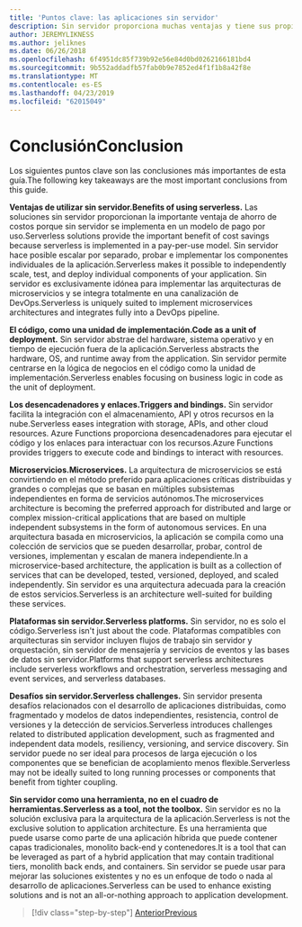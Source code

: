 ```yaml
---
title: 'Puntos clave: las aplicaciones sin servidor'
description: Sin servidor proporciona muchas ventajas y tiene sus propios desafíos. Resumen de los puntos clave de esta guía.
author: JEREMYLIKNESS
ms.author: jeliknes
ms.date: 06/26/2018
ms.openlocfilehash: 6f4951dc85f739b92e56e84d0bd0262166181bd4
ms.sourcegitcommit: 9b552addadfb57fab0b9e7852ed4f1f1b8a42f8e
ms.translationtype: MT
ms.contentlocale: es-ES
ms.lasthandoff: 04/23/2019
ms.locfileid: "62015049"
---
```

# <a name="conclusion"></a><span data-ttu-id="6bd99-104">Conclusión</span><span class="sxs-lookup"><span data-stu-id="6bd99-104">Conclusion</span></span>

<span data-ttu-id="6bd99-105">Los siguientes puntos clave son las conclusiones más importantes de esta guía.</span><span class="sxs-lookup"><span data-stu-id="6bd99-105">The following key takeaways are the most important conclusions from this guide.</span></span>

<span data-ttu-id="6bd99-106">**Ventajas de utilizar sin servidor.**</span><span class="sxs-lookup"><span data-stu-id="6bd99-106">**Benefits of using serverless.**</span></span> <span data-ttu-id="6bd99-107">Las soluciones sin servidor proporcionan la importante ventaja de ahorro de costos porque sin servidor se implementa en un modelo de pago por uso.</span><span class="sxs-lookup"><span data-stu-id="6bd99-107">Serverless solutions provide the important benefit of cost savings because serverless is implemented in a pay-per-use model.</span></span> <span data-ttu-id="6bd99-108">Sin servidor hace posible escalar por separado, probar e implementar los componentes individuales de la aplicación.</span><span class="sxs-lookup"><span data-stu-id="6bd99-108">Serverless makes it possible to independently scale, test, and deploy individual components of your application.</span></span> <span data-ttu-id="6bd99-109">Sin servidor es exclusivamente idónea para implementar las arquitecturas de microservicios y se integra totalmente en una canalización de DevOps.</span><span class="sxs-lookup"><span data-stu-id="6bd99-109">Serverless is uniquely suited to implement microservices architectures and integrates fully into a DevOps pipeline.</span></span>

<span data-ttu-id="6bd99-110">**El código, como una unidad de implementación.**</span><span class="sxs-lookup"><span data-stu-id="6bd99-110">**Code as a unit of deployment.**</span></span> <span data-ttu-id="6bd99-111">Sin servidor abstrae del hardware, sistema operativo y en tiempo de ejecución fuera de la aplicación.</span><span class="sxs-lookup"><span data-stu-id="6bd99-111">Serverless abstracts the hardware, OS, and runtime away from the application.</span></span> <span data-ttu-id="6bd99-112">Sin servidor permite centrarse en la lógica de negocios en el código como la unidad de implementación.</span><span class="sxs-lookup"><span data-stu-id="6bd99-112">Serverless enables focusing on business logic in code as the unit of deployment.</span></span>

<span data-ttu-id="6bd99-113">**Los desencadenadores y enlaces.**</span><span class="sxs-lookup"><span data-stu-id="6bd99-113">**Triggers and bindings.**</span></span> <span data-ttu-id="6bd99-114">Sin servidor facilita la integración con el almacenamiento, API y otros recursos en la nube.</span><span class="sxs-lookup"><span data-stu-id="6bd99-114">Serverless eases integration with storage, APIs, and other cloud resources.</span></span> <span data-ttu-id="6bd99-115">Azure Functions proporciona desencadenadores para ejecutar el código y los enlaces para interactuar con los recursos.</span><span class="sxs-lookup"><span data-stu-id="6bd99-115">Azure Functions provides triggers to execute code and bindings to interact with resources.</span></span>

<span data-ttu-id="6bd99-116">**Microservicios.**</span><span class="sxs-lookup"><span data-stu-id="6bd99-116">**Microservices.**</span></span> <span data-ttu-id="6bd99-117">La arquitectura de microservicios se está convirtiendo en el método preferido para aplicaciones críticas distribuidas y grandes o complejas que se basan en múltiples subsistemas independientes en forma de servicios autónomos.</span><span class="sxs-lookup"><span data-stu-id="6bd99-117">The microservices architecture is becoming the preferred approach for distributed and large or complex mission-critical applications that are based on multiple independent subsystems in the form of autonomous services.</span></span> <span data-ttu-id="6bd99-118">En una arquitectura basada en microservicios, la aplicación se compila como una colección de servicios que se pueden desarrollar, probar, control de versiones, implementan y escalan de manera independiente.</span><span class="sxs-lookup"><span data-stu-id="6bd99-118">In a microservice-based architecture, the application is built as a collection of services that can be developed, tested, versioned, deployed, and scaled independently.</span></span> <span data-ttu-id="6bd99-119">Sin servidor es una arquitectura adecuada para la creación de estos servicios.</span><span class="sxs-lookup"><span data-stu-id="6bd99-119">Serverless is an architecture well-suited for building these services.</span></span>

<span data-ttu-id="6bd99-120">**Plataformas sin servidor.**</span><span class="sxs-lookup"><span data-stu-id="6bd99-120">**Serverless platforms.**</span></span> <span data-ttu-id="6bd99-121">Sin servidor, no es solo el código.</span><span class="sxs-lookup"><span data-stu-id="6bd99-121">Serverless isn't just about the code.</span></span> <span data-ttu-id="6bd99-122">Plataformas compatibles con arquitecturas sin servidor incluyen flujos de trabajo sin servidor y orquestación, sin servidor de mensajería y servicios de eventos y las bases de datos sin servidor.</span><span class="sxs-lookup"><span data-stu-id="6bd99-122">Platforms that support serverless architectures include serverless workflows and orchestration, serverless messaging and event services, and serverless databases.</span></span>

<span data-ttu-id="6bd99-123">**Desafíos sin servidor.**</span><span class="sxs-lookup"><span data-stu-id="6bd99-123">**Serverless challenges.**</span></span> <span data-ttu-id="6bd99-124">Sin servidor presenta desafíos relacionados con el desarrollo de aplicaciones distribuidas, como fragmentado y modelos de datos independientes, resistencia, control de versiones y la detección de servicios.</span><span class="sxs-lookup"><span data-stu-id="6bd99-124">Serverless introduces challenges related to distributed application development, such as fragmented and independent data models, resiliency, versioning, and service discovery.</span></span> <span data-ttu-id="6bd99-125">Sin servidor puede no ser ideal para procesos de larga ejecución o los componentes que se benefician de acoplamiento menos flexible.</span><span class="sxs-lookup"><span data-stu-id="6bd99-125">Serverless may not be ideally suited to long running processes or components that benefit from tighter coupling.</span></span>

<span data-ttu-id="6bd99-126">**Sin servidor como una herramienta, no en el cuadro de herramientas.**</span><span class="sxs-lookup"><span data-stu-id="6bd99-126">**Serverless as a tool, not the toolbox.**</span></span> <span data-ttu-id="6bd99-127">Sin servidor es no la solución exclusiva para la arquitectura de la aplicación.</span><span class="sxs-lookup"><span data-stu-id="6bd99-127">Serverless is not the exclusive solution to application architecture.</span></span> <span data-ttu-id="6bd99-128">Es una herramienta que puede usarse como parte de una aplicación híbrida que puede contener capas tradicionales, monolito back-end y contenedores.</span><span class="sxs-lookup"><span data-stu-id="6bd99-128">It is a tool that can be leveraged as part of a hybrid application that may contain traditional tiers, monolith back ends, and containers.</span></span> <span data-ttu-id="6bd99-129">Sin servidor se puede usar para mejorar las soluciones existentes y no es un enfoque de todo o nada al desarrollo de aplicaciones.</span><span class="sxs-lookup"><span data-stu-id="6bd99-129">Serverless can be used to enhance existing solutions and is not an all-or-nothing approach to application development.</span></span>

>[!div class="step-by-step"]
>[<span data-ttu-id="6bd99-130">Anterior</span><span class="sxs-lookup"><span data-stu-id="6bd99-130">Previous</span></span>](serverless-business-scenarios.md)